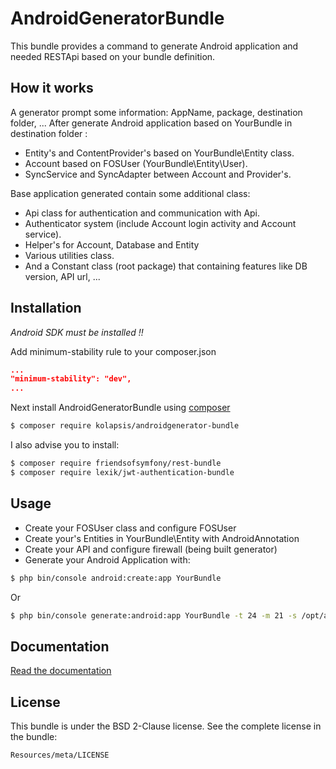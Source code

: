 AndroidGeneratorBundle
======================

This bundle provides a command to generate Android application and needed RESTApi based on your bundle definition.

How it works
------------

A generator prompt some information: AppName, package, destination folder, ...
After generate Android application based on YourBundle in destination folder :

- Entity's and ContentProvider's based on YourBundle\Entity class.
- Account based on FOSUser (YourBundle\Entity\User).
- SyncService and SyncAdapter between Account and Provider's.

Base application generated contain some additional class:

- Api class for authentication and communication with Api.
- Authenticator system (include Account login activity and Account service).
- Helper's for Account, Database and Entity
- Various utilities class.
- And a Constant class (root package) that containing features like DB version, API url, ...

Installation
------------

_Android SDK must be installed !!_

Add minimum-stability rule to your composer.json

``` JSON 
...
"minimum-stability": "dev",
...
```

Next install AndroidGeneratorBundle using [composer](https://getcomposer.org/doc/00-intro.md) 
``` BASH
$ composer require kolapsis/androidgenerator-bundle
```

I also advise you to install:
``` BASH
$ composer require friendsofsymfony/rest-bundle
$ composer require lexik/jwt-authentication-bundle
```

Usage
-----

- Create your FOSUser class and configure FOSUser
- Create your's Entities in YourBundle\Entity with AndroidAnnotation
- Create your API and configure firewall (being built generator)
- Generate your Android Application with:

``` BASH
$ php bin/console android:create:app YourBundle
```
Or
``` BASH
$ php bin/console generate:android:app YourBundle -t 24 -m 21 -s /opt/android -g 2.2.0 -a MyApp -p ~/workspace/MyApp -d host.com -u http://api.host.com
```

Documentation
-------------

[Read the documentation](https://btouchard.github.io/AndroidGeneratorBundle/)

License
-------

This bundle is under the BSD 2-Clause license. See the complete license in the bundle:

    Resources/meta/LICENSE